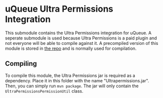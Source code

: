 # uQueue Ultra Permissions Integration

This submodule contains the Ultra Permissions integration for uQueue. A seperate submodule is used because Ultra Permissions is a paid plugin and not everyone will be able to compile against it. A precompiled version of this module is stored in [the repo](https://repo.noah.pm/#browse/browse:maven-releases:me%2Fnoahvdaa%2Fuqueue%2Futil%2Fpermissions%2FUltraPermissionsPermissionUtil) and is normally used for compilation.

## Compiling

To compile this module, the Ultra Permissions jar is required as a dependency. Place it in this folder with the name "Ultrapermissions.jar". Then, you can simply run `mvn package`. The jar will only contain the `UltraPermissionsPermissionUtil` class.